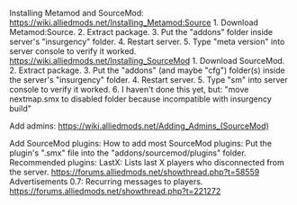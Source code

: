 Installing Metamod and SourceMod:
	https://wiki.alliedmods.net/Installing_Metamod:Source
		1. Download Metamod:Source.
		2. Extract package.
		3. Put the "addons" folder inside server's "insurgency" folder.
		4. Restart server.
		5. Type "meta version" into server console to verify it worked.
	https://wiki.alliedmods.net/Installing_SourceMod
		1. Download SourceMod.
		2. Extract package.
		3. Put the "addons" (and maybe "cfg") folder(s) inside the server's "insurgency" folder.
		4. Restart server.
		5. Type "sm" into server console to verify it worked.
		6. I haven't done this yet, but: "move nextmap.smx to disabled folder because incompatible with insurgency build"

Add admins: https://wiki.alliedmods.net/Adding_Admins_(SourceMod)

Add SourceMod plugins:
	How to add most SourceMod plugins: Put the plugin's ".smx" file into the "addons/sourcemod/plugins" folder.
	Recommended plugins:
		LastX: Lists last X players who disconnected from the server. https://forums.alliedmods.net/showthread.php?t=58559
		Advertisements 0.7: Recurring messages to players. https://forums.alliedmods.net/showthread.php?t=221272